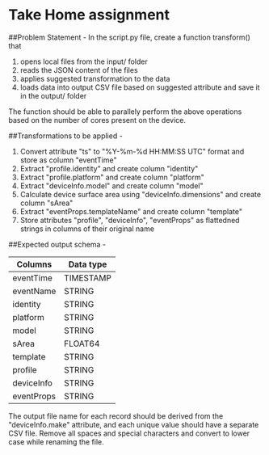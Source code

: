 # Take Home assignment

##Problem Statement -
In the script.py file, create a function transform() that
1. opens local files from the input/ folder
2. reads the JSON content of the files
3. applies suggested transformation to the data
4. loads data into output CSV file based on suggested attribute and save it in the output/ folder

The function should be able to parallely perform the above operations based on the number of cores present on the device.

##Transformations to be applied -

1. Convert attribute "ts" to "%Y-%m-%d HH:MM:SS UTC" format and store as column "eventTime"
2. Extract "profile.identity" and create column "identity"
3. Extract "profile.platform" and create column "platform"
4. Extract "deviceInfo.model" and create column "model"
5. Calculate device surface area using "deviceInfo.dimensions" and create column "sArea"
6. Extract "eventProps.templateName" and create column "template"
7. Store attributes "profile", "deviceInfo", "eventProps" as flattedned strings in columns of their original name

##Expected output schema -

| Columns | Data type |
| -- | -- |
| eventTime | TIMESTAMP |
| eventName | STRING |
| identity | STRING |
| platform | STRING |
| model | STRING |
| sArea | FLOAT64 |
| template | STRING |
| profile | STRING |
| deviceInfo | STRING |
| eventProps | STRING |

The output file name for each record should be derived from the "deviceInfo.make" attribute, and each unique value should have a separate CSV file. Remove all spaces and special characters and convert to lower case while renaming the file.
